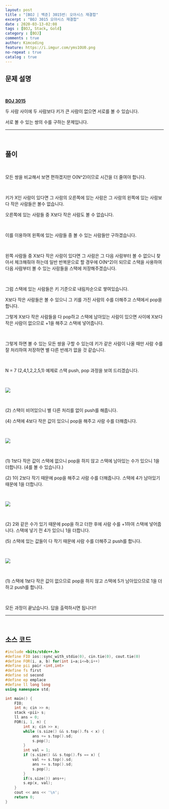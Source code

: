 ```yaml
---
layout: post
title : "[BOJ | 백준] 3015번: 오아시스 재결합"
excerpt : "BOJ 3015 오아시스 재결합"
date : 2020-03-13-02:08
tags : [BOJ, Stack, Gold]
category : [BOJ]
comments : true
author: Kimcoding
feature: https://i.imgur.com/yms1OU0.png
no-repeat : true
catalog : true
---
```


## 문제 설명

<br/>

**[BOJ 3015](https://www.acmicpc.net/problem/3015)**

두 사람 사이에 두 사람보다 키가 큰 사람이 없으면 서로를 볼 수 있습니다.

서로 볼 수 있는 쌍의 수를 구하는 문제입니다.

---
<br/>

## 풀이

<br/>

모든 쌍을 비교해서 보면 편하겠지만
O(N^2)이므로 시간을 더 줄여야 합니다.

<br/>

키가 X인 사람이 있다면 그 사람의 오른쪽에 있는 사람은
그 사람의 왼쪽에 있는 사람보다 작은 사람들은 볼수 없습니다.

오른쪽에 있는 사람들 중 X보다 작은 사람도 볼 수 없습니다.

<br/>

이를 이용하여 왼쪽에 있는 사람들 중 볼 수 있는 사람들만 구하겠습니다.

<br/>

왼쪽 사람들 중 X보다 작은 사람이 있다면 그 사람은 그 다음 사람부터 볼 수 없으니
찾아서 체크해줘야 하는데 일반 반복문으로 할 경우에 O(N^2)이 되므로 스택을 사용하여
다음 사람부터 볼 수 있는 사람들을 스택에 저장해주겠습니다.

<br/>

그럼 스택에 있는 사람들은 키 기준으로 내림차순으로 쌓여있습니다.

X보다 작은 사람들은 볼 수 있으니 그 키를 가진 사람의 수를 더해주고 스택에서 pop을 합니다.

그렇게 X보다 작은 사람들을 다 pop하고
스택에 남아있는 사람이 있으면 사이에 X보다 작은 사람이 없으므로 +1을 해주고
스택에 넣어줍니다.

<br/>

그렇게 하면 볼 수 있는 모든 쌍을 구할 수 있는데
키가 같은 사람이 나올 때만 사람 수를 잘 처리하여 저장하면
별 다른 반례가 없을 것 같습니다.

<br/>

N = 7 (2,4,1,2,2,5,1) 예제로 스택 push, pop 과정을 보여 드리겠습니다.

<br/>

![](https://i.imgur.com/yms1OU0.png)

<br/>

(2) 스택이 비어있으니 별 다른 처리를 없이 push를 해줍니다.

(4) 스택에 4보다 작은 값이 있으니 pop을 해주고 사람 수를 더해줍니다.

<br/>

![](https://i.imgur.com/uaKnPLc.png)

<br/>

(1) 1보다 작은 값이 스택에 없으니 pop을 하지 않고 스택에 남아있는 수가 있으니 1을 더합니다. (4를 볼 수 있습니다.)

(2) 1이 2보다 작기 때문에 pop을 해주고 사람 수를 더해줍니다. 스택에 4가 남아있기 때문에 1을 더합니다.

<br/>

![](https://i.imgur.com/V13Tb2i.png)

<br/>

(2) 2와 같은 수가 있기 때문에 pop을 하고 더한 후에 사람 수를 +1하여 스택에 넣어줍니다. 스택에 넣기 전 4가 있으니 1을 더합니다.

(5) 스택에 있는 값들이 다 작기 때문에 사람 수를 더해주고 push를 합니다.

<br/>

![](https://i.imgur.com/tQNwy8N.png)

<br/>

(1) 스택에 1보다 작은 값이 없으므로 pop을 하지 않고 스택에 5가 남아있으므로 1을 더하고 push를 합니다.

<br/>

모든 과정이 끝났습니다. 답을 출력하시면 됩니다!!



---

<br/>

## <i class="fa fa-code"></i> 소스 코드

```cpp
#include <bits/stdc++.h>
#define FIO ios::sync_with_stdio(0), cin.tie(0), cout.tie(0)
#define FOR(i, a, b) for(int i=a;i<=b;i++)
#define pii pair <int,int>
#define fs first
#define sd second
#define ep emplace
#define ll long long
using namespace std;

int main() {
	FIO;
	int n; cin >> n;
	stack <pii> s;
	ll ans = 0;
	FOR(i, 1, n) {
		int x; cin >> x;
		while (s.size() && s.top().fs < x) {
			ans += s.top().sd;
			s.pop();
		}
		int val = 1;
		if (s.size() && s.top().fs == x) {
			val += s.top().sd; 
			ans += s.top().sd; 
			s.pop();
		}
		if(s.size()) ans++;
		s.ep(x, val);
	}
	cout << ans << '\n';
	return 0;
}
```

